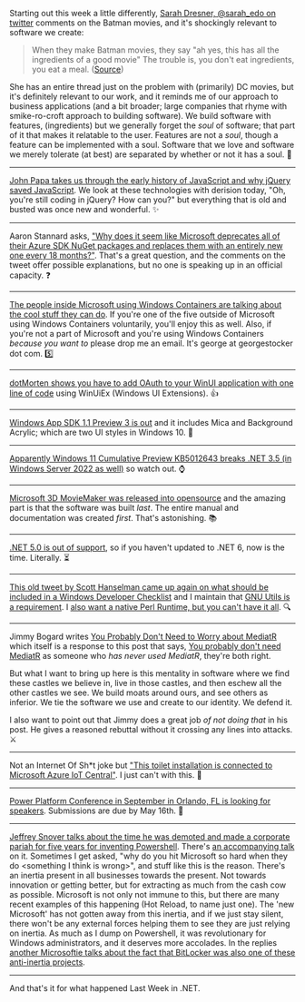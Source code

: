 Starting out this week a little differently, [Sarah Dresner, @sarah_edo on twitter](https://twitter.com/sarah_edo) comments on the Batman movies, and it's shockingly relevant to software we create:

> When they make Batman movies, they say "ah yes, this has all the ingredients of a good movie"
> The trouble is, you don't eat ingredients, you eat a meal.
> ([Source](https://twitter.com/sarah_edo/status/1520867430263771137))

She has an entire thread just on the problem with (primarily) DC movies, but it's definitely relevant to our work, and it reminds me of our approach to business applications (and a bit broader; large companies that rhyme with smike-ro-croft approach to building software).  We build software with features, (ingredients) but we generally forget the _soul_ of software; that part of it that makes it relatable to the user.  Features are not a _soul_, though a feature can be implemented with a soul.  Software that we love and software we merely tolerate (at best) are separated by whether or not it has a soul. 👻

<hr />

[John Papa takes us through the early history of JavaScript and why jQuery saved JavaScript](https://twitter.com/John_Papa/status/1520899390122119170).  We look at these technologies with derision today, "Oh, you're still coding in jQuery? How can you?" but everything that is old and busted was once new and wonderful. ✨

<hr />

Aaron Stannard asks, ["Why does it seem like Microsoft deprecates all of their Azure SDK NuGet packages and replaces them with an entirely new one every 18 months?"](https://twitter.com/Aaronontheweb/status/1521511611952885761).  That's a great question, and the comments on the tweet offer possible explanations, but no one is speaking up in an official capacity. ❓

<hr />

[The people inside Microsoft using Windows Containers are talking about the cool stuff they can do](https://twitter.com/Aspenwilder/status/1521504440183713792).  If you're one of the five outside of Microsoft using Windows Containers voluntarily, you'll enjoy this as well. Also, if you're not a part of Microsoft and you're using Windows Containers _because you want to_ please drop me an email. It's george at georgestocker dot com. 5️⃣

<hr />

[dotMorten shows you have to add OAuth to your WinUI application with one line of code](https://dotmorten.github.io/WinUIEx/index.html) using WinUiEx (Windows UI Extensions). 👍

<hr />

[Windows App SDK 1.1 Preview 3 is out](https://twitter.com/qmatteoq/status/1521742923821420544) and it includes Mica and Background Acrylic; which are two UI styles in Windows 10. 📢

<hr />

[Apparently Windows 11 Cumulative Preview KB5012643 breaks .NET 3.5 (in Windows Server 2022 as well)](https://twitter.com/flyingmongoose/status/1521851115050082305) so watch out.  ⌚

<hr />

[Microsoft 3D MovieMaker was released into opensource](https://github.com/microsoft/Microsoft-3D-Movie-Maker) and the amazing part is that the software was built _last_.  The entire manual and documentation was created _first_. That's astonishing. 📚

<hr />

[.NET 5.0 is out of support](https://twitter.com/LeviBroderick/status/1521928899151556609?s=20&t=9n2LOvK-tovWXh4abDYxLw), so if you haven't updated to .NET 6, now is the time. Literally. ⏳

<hr />

[This old tweet by Scott Hanselman came up again on what should be included in a Windows Developer Checklist](https://twitter.com/shanselman/status/1141441136608727040?s=20&t=018sOsK55eD5VgGPFUFA_A) and I maintain that [GNU Utils is a requirement](https://twitter.com/gortok/status/1141442465582452736).  I [also want a native Perl Runtime, but you can't have it all](https://twitter.com/gortok/status/1141445850582925313). 🔍

<hr />

Jimmy Bogard writes [You Probably Don't Need to Worry about MediatR](https://jimmybogard.com/you-probably-dont-need-to-worry-about-mediatr/) which itself is a response to this post that says, [You probably don't need MediatR](http://arialdomartini.github.io/mediatr) as someone who _has never used MediatR_, they're both right.

But what I want to bring up here is this mentality in software where we find these castles we believe in, live in those castles, and then eschew all the other castles we see. We build moats around ours, and see others as inferior.  We tie the software we use and create to our identity. We defend it.  

I also want to point out that Jimmy does a great job _of not doing that_ in his post.  He gives a reasoned rebuttal without it crossing any lines into attacks. ⚔

<hr />

Not an Internet Of Sh\*t joke but ["This toilet installation is connected to Microsoft Azure IoT Central"](https://twitter.com/BoelNelson/status/1500585584544436229).  I just can't with this. 💩

<hr />

[Power Platform Conference in September in Orlando, FL is looking for speakers](https://twitter.com/aprildunnam/status/1522309590691504135). Submissions are due by May 16th. 🤼

<hr />

[Jeffrey Snover talks about the time he was demoted and made a corporate pariah for five years for inventing Powershell](https://twitter.com/jsnover/status/1523280537686663169). There's [an accompanying talk](https://www.youtube.com/watch?v=nKyF8fzed0w&feature=youtu.be) on it.  Sometimes I get asked, "why do you hit Microsoft so hard when they do &lt;something I think is wrong&gt;", and stuff like this is the reason.  There's an inertia present in all businesses towards the present. Not towards innovation or getting better, but for extracting as much from the cash cow as possible. Microsoft is not only not immune to this, but there are many recent examples of this happening (Hot Reload, to name just one).  The 'new Microsoft' has not gotten away from this inertia, and if we just stay silent, there won't be any external forces helping them to see they are just relying on inertia.  As much as I dump on Powershell, it was revolutionary for Windows administrators, and it deserves more accolades.  In the replies [another Microsoftie talks about the fact that BitLocker was also one of these anti-inertia projects](https://twitter.com/MrDBCross/status/1523314967759376385). 

<hr />

And that's it for what happened Last Week in .NET. 

